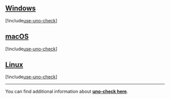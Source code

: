 ## [**Windows**](#tab/windows)

[!include[use-uno-check](use-uno-check-inline-windows-noheader.md)]

## [**macOS**](#tab/macos)

[!include[use-uno-check](use-uno-check-inline-macos-noheader.md)]

## [**Linux**](#tab/linux)

[!include[use-uno-check](use-uno-check-inline-linux-noheader.md)]

***

You can find additional information about [**uno-check here**](external/uno.check/doc/using-uno-check.md).
